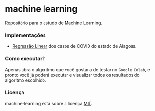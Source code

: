 # machine learning

Repositório para o estudo de Machine Learning.

### Implementações

- [Regressão Linear](https://github.com/dhianaslv/machine-learning/blob/main/linear_regression/linear_regression.ipynb) dos casos de COVID do estado de Alagoas.


### Como executar?

Apenas abra o algoritmo que você gostaria de testar no `Google Colab`, e pronto você já poderá executar e visualizar todos os resultados do algoritmo escolhido. 

### Licença

machine-learning está sobre a licença [MIT](LICENSE).
